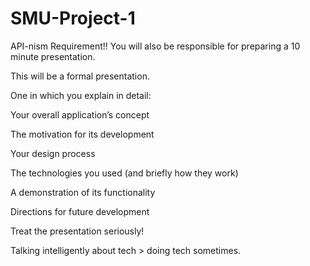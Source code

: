 # SMU-Project-1
API-nism
Requirement!!
You will also be responsible for preparing a 10 minute presentation.

This will be a formal presentation. 

One in which you explain in detail:

Your overall application’s concept

The motivation for its development

Your design process

The technologies you used (and briefly how they work)

A demonstration of its functionality

Directions for future development

Treat the presentation seriously! 

Talking intelligently about tech > doing tech sometimes. 
